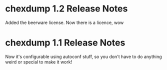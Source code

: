 chexdump 1.2 Release Notes
==========================

Added the beerware license. Now there is a licence, wow

chexdump 1.1 Release Notes
==========================

Now it's configurable using autoconf stuff, so you don't have to do
anything weird or special to make it work!
